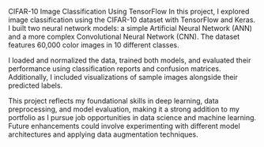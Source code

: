 CIFAR-10 Image Classification Using TensorFlow
In this project, I explored image classification using the CIFAR-10 dataset with TensorFlow and Keras. I built two neural network models: a simple Artificial Neural Network (ANN) and a more complex Convolutional Neural Network (CNN). The dataset features 60,000 color images in 10 different classes.

I loaded and normalized the data, trained both models, and evaluated their performance using classification reports and confusion matrices. Additionally, I included visualizations of sample images alongside their predicted labels.

This project reflects my foundational skills in deep learning, data preprocessing, and model evaluation, making it a strong addition to my portfolio as I pursue job opportunities in data science and machine learning. Future enhancements could involve experimenting with different model architectures and applying data augmentation techniques.
